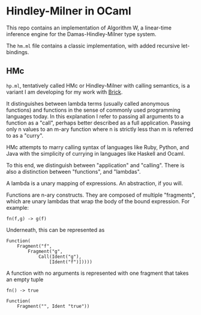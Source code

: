 # Hindley-Milner in OCaml

This repo contains an implementation of Algorithm W, a linear-time inference engine for the Damas-Hindley-Milner type system.

The `hm.ml` file contains a classic implementation, with added recursive let-bindings.

## HMc

`hp.ml`, tentatively called HMc or Hindley-Milner with calling semantics, is a variant I am developing for my work with [Brick](https://github.com/brick-lang/brick-lang).

It distinguishes between lambda terms (usually called anonymous functions) and functions in the sense of commonly used programming languages today. In this explanation I refer to passing all arguments to a function as a "call", perhaps better described as a full application. Passing only n values to an m-ary function where n is strictly less than m is referred to as a "curry".

HMc attempts to marry calling syntax of languages like Ruby, Python, and Java with the simplicity of currying in languages like Haskell and Ocaml.

To this end, we distinguish between "application" and "calling". There is also a distinction between "functions", and "lambdas".

A lambda is a unary mapping of expressions. An abstraction, if you will.

Functions are n-ary constructs. They are composed of multiple "fragments", which are unary lambdas that wrap the body of the bound expression. For example:

    fn(f,g) -> g(f)

Underneath, this can be represented as

    Function(
        Fragment("f",
            Fragment("g",
                Call(Ident("g"),
                    [Ident("f")]))))

A function with no arguments is represented with one fragment that takes an empty tuple

	fn() -> true

	Function(
		Fragment("", Ident "true"))
